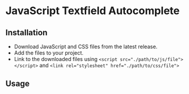 # JavaScript Textfield Autocomplete

## Installation

- Download JavaScript and CSS files from the latest release.
- Add the files to your project.
- Link to the downloaded files using ```<script src="./path/to/js/file"></script>``` and ```<link rel="stylesheet" href="./path/to/css/file">```

## Usage
